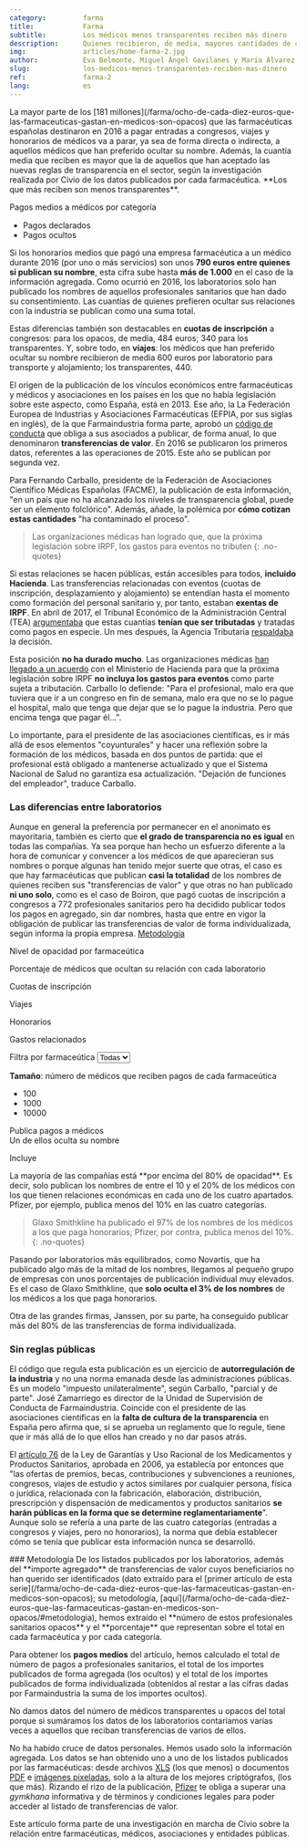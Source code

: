 ```yaml
---
category:         farma
title:            Farma
subtitle:         Los médicos menos transparentes reciben más dinero
description:      Quienes recibieron, de media, mayores cantidades de cada laboratorio prefieren ocultar sus relaciones con la industria
img:              articles/home-farma-2.jpg
author:           Eva Belmonte, Miguel Ángel Gavilanes y María Álvarez del Vayo
slug:             los-medicos-menos-transparentes-reciben-mas-dinero
ref:              farma-2
lang:             es
---
```


<div class="container page-content" markdown="1">
  <div class="page-content-container" markdown="1">
La mayor parte de los [181 millones](/farma/ocho-de-cada-diez-euros-que-las-farmaceuticas-gastan-en-medicos-son-opacos) que las farmacéuticas españolas destinaron en 2016 a pagar entradas a congresos, viajes y honorarios de médicos va a parar, ya sea de forma directa o indirecta, a aquellos médicos que han preferido ocultar su nombre. Además, la cuantía media que reciben es mayor que la de aquellos que han aceptado las nuevas reglas de transparencia en el sector, según la investigación realizada por Civio de los datos publicados por cada farmacéutica. **Los que más reciben son menos transparentes**.

<div class="container-right">
  <div class="graph-container">
    <p class="graph-container-caption" style="margin-bottom: 15px">Pagos medios a médicos por categoría</p>
    <ul class="pharma-doctors-average-legend">
      <li class="payment-declared"><span></span> Pagos declarados</li>
      <li class="payment-hidden"><span></span> Pagos ocultos</li>
    </ul>
    <div id="pharma-doctors-average" class="bar-graph"></div>
  </div>
</div>

Si los honorarios medios que pagó una empresa farmacéutica a un médico durante 2016 (por uno o más servicios) son unos **790 euros entre quienes sí publican su nombre**, esta cifra sube hasta **más de 1.000** en el caso de la información agregada. Como ocurrió en 2016, los laboratorios solo han publicado los nombres de aquellos profesionales sanitarios que han dado su consentimiento. Las cuantías de quienes prefieren ocultar sus relaciones con la industria se publican como una suma total.

Estas diferencias también son destacables en **cuotas de inscripción** a congresos: para los opacos, de media, 484 euros; 340 para los transparentes. Y, sobre todo, en **viajes**: los médicos que han preferido ocultar su nombre recibieron de media 600 euros por laboratorio para transporte y alojamiento; los transparentes, 440.

El origen de la publicación de los vínculos económicos entre farmacéuticas y médicos y asociaciones en los países en los que no había legislación sobre este aspecto, como España, está en 2013. Ese año, la La Federación Europea de Industrias y Asociaciones Farmacéuticas (EFPIA, por sus siglas en inglés), de la que Farmaindustria forma parte, aprobó un [código de conducta](http://transparency.efpia.eu/the-efpia-code-2) que obliga a sus asociados a publicar, de forma anual, lo que denominaron **transferencias de valor**. En 2016 se publicaron los primeros datos, referentes a las operaciones de 2015. Este año se publican por segunda vez.

Para Fernando Carballo, presidente de la Federación de Asociaciones Científico Médicas Españolas (FACME), la publicación de esta información, "en un país que no ha alcanzado los niveles de transparencia global, puede ser un elemento folclórico". Además, añade, la polémica por **cómo cotizan estas cantidades** "ha contaminado el proceso".

> Las organizaciones médicas han logrado que, que la próxima legislación sobre IRPF, los gastos para eventos no tributen
{: .no-quotes}

Si estas relaciones se hacen públicas, están accesibles para todos, **incluido Hacienda**. Las transferencias relacionadas con eventos (cuotas de inscripción, desplazamiento y alojamiento) se entendían hasta el momento como formación del personal sanitario y, por tanto, estaban **exentas de IRPF**. En abril de 2017, el Tribunal Económico de la Administración Central (TEA) [argumentaba](http://serviciostelematicos.minhap.gob.es/DYCteac/criterio.aspx?id=00/03645/2013/00/0/1&q=s%3d1%26rn%3d%26ra%3d%26fd%3d%26fh%3d%26u%3d01%26n%3d%26p%3d%26c1%3d%26c2%3d%26c3%3d%26tc%3d1%26tr%3d%26tp%3dprofesionales+sanitarios%26tf%3d%26c%3d0%26pg%3d) que estas cuantías **tenían que ser tributadas** y tratadas como pagos en especie. Un mes después, la Agencia Tributaria [respaldaba](https://www.documentcloud.org/documents/3892128-Consulta-Aeat.html) la decisión.

Esta posición **no ha durado mucho**. Las organizaciones médicas [han llegado a un acuerdo](http://www.minhafp.gob.es/Documentacion/Publico/GabineteMinistro/Notas%20Prensa/2017/MINISTRO/29-05-17%20NP%20REUNI%C3%93N%20MONTORO%20OMC.pdf) con el Ministerio de Hacienda para que la próxima legislación sobre IRPF **no incluya los gastos para eventos** como parte sujeta a tributación. Carballo lo defiende: "Para el profesional, malo era que tuviera que ir a un congreso en fin de semana, malo era que no se lo pague el hospital, malo que tenga que dejar que se lo pague la industria. Pero que encima tenga que pagar él...".

Lo importante, para el presidente de las asociaciones científicas, es ir más allá de esos elementos "coyunturales" y hacer una reflexión sobre la formación de los médicos, basada en dos puntos de partida: que el profesional está obligado a mantenerse actualizado y que el Sistema Nacional de Salud no garantiza esa actualización. "Dejación de funciones del empleador", traduce Carballo.

### Las diferencias entre laboratorios

Aunque en general la preferencia por permanecer en el anonimato es mayoritaria, también es cierto que **el grado de transparencia no es igual** en todas las compañías. Ya sea porque han hecho un esfuerzo diferente a la hora de comunicar y convencer a los médicos de que aparecieran sus nombres o porque algunas han tenido mejor suerte que otras, el caso es que hay farmacéuticas que publican **casi la totalidad** de los nombres de quienes reciben sus "transferencias de valor" y que otras no han publicado **ni uno solo**, como es el caso de Boiron, que pagó cuotas de inscripción a congresos a 772 profesionales sanitarios pero ha decidido publicar todos los pagos en agregado, sin dar nombres, hasta que entre en vigor la obligación de publicar las transferencias de valor de forma individualizada, según informa la propia empresa. [Metodología](/farma/los-medicos-menos-transparentes-reciben-mas-dinero/#metodologia)

</div>

<div class="graph-container pharma-transfers-container">
  <p class="graph-container-caption">Nivel de opacidad por farmaceútica</p>

  <p class="legend-title">Porcentaje de médicos que ocultan su relación con cada laboratorio</p>
  <ul class="legend"></ul>
  
  <p class="graph-container-title">Cuotas de inscripción</p>
  <div id="pharma-transfers-charges" class="pharma-transfers beeswarm-graph"></div>

  <p class="graph-container-title">Viajes</p>
  <div id="pharma-transfers-travels" class="pharma-transfers beeswarm-graph"></div>

  <p class="graph-container-title">Honorarios</p>
  <div id="pharma-transfers-fees" class="pharma-transfers beeswarm-graph"></div>

  <p class="graph-container-title">Gastos relacionados</p>
  <div id="pharma-transfers-relateds" class="pharma-transfers beeswarm-graph"></div>

  <div class="row pharma-transfers-footer">
    <div class="col-sm-4">
      <div id="pharma-selector" class="form-group">
        <label>Filtra por farmaceútica</label>
        <select class="form-control">
          <option value="-1">Todas</option>
        </select>
      </div>
    </div>
    <div class="size-legend col-sm-8">
      <p><strong>Tamaño</strong>: número de médicos que reciben pagos de cada farmaceútica</p>
      <ul>
        <li class="sm"><span class="circle"></span> 100</li>
        <li class="m"><span class="circle"></span> 1000</li>
        <li class="l"><span class="circle"></span> 10000</li>
      </ul>
    </div>
  </div>
 
  <div id="pharma-transfers-tooltip" class="tooltip top" role="tooltip">
    <div class="tooltip-arrow"></div>
    <div class="tooltip-inner">
      <p class="title"></p>
      <div class="description">
        <p>Publica pagos a <span class="total"></span> médicos<br/>Un <span class="value"></span> de ellos oculta su nombre</p>
        <p class="subsidiaries-cont">Incluye <span class="subsidiaries"></span></p>
      </div>
    </div>
  </div>
</div>

<div class="page-content-container" markdown="1">
La mayoría de las compañías está **por encima del 80% de opacidad**. Es decir, solo publican los nombres de entre el 10 y el 20% de los médicos con los que tienen relaciones económicas en cada uno de los cuatro apartados. Pfizer, por ejemplo, publica menos del 10% en las cuatro categorías.

> Glaxo Smithkline ha publicado el 97% de los nombres de los médicos a los que paga honorarios; Pfizer, por contra, publica menos del 10%.
{: .no-quotes}

Pasando por laboratorios más equilibrados, como Novartis, que ha publicado algo más de la mitad de los nombres, llegamos al pequeño grupo de empresas con unos porcentajes de publicación individual muy elevados. Es el caso de Glaxo Smithkline, que **solo oculta el 3% de los nombres** de los médicos a los que paga honorarios. 

Otra de las grandes firmas, Janssen, por su parte, ha conseguido publicar más del 80% de las transferencias de forma individualizada.

### Sin reglas públicas

El código que regula esta publicación es un ejercicio de **autorregulación de la industria** y no una norma emanada desde las administraciones públicas. Es un modelo "impuesto unilateralmente", según Carballo, "parcial y de parte". José Zamarriego es director de la Unidad de Supervisión de Conducta de Farmaindustria. Coincide con el presidente de las asociaciones cientificas en la **falta de cultura de la transparencia** en España pero afirma que, si se aprueba un reglamento que lo regule, tiene que ir más allá de lo que ellos han creado y no dar pasos atrás.

El [artículo 76](https://www.boe.es/buscar/act.php?id=BOE-A-2006-13554#a76
) de la Ley de Garantías y Uso Racional de los Medicamentos y Productos Sanitarios, aprobada en 2006, ya establecía por entonces que "las ofertas de premios, becas, contribuciones y subvenciones a reuniones, congresos, viajes de estudio y actos similares por cualquier persona, física o jurídica, relacionada con la fabricación, elaboración, distribución, prescripción y dispensación de medicamentos y productos sanitarios **se harán públicas en la forma que se determine reglamentariamente**". Aunque solo se refería a una parte de las cuatro categorías (entradas a congresos y viajes, pero no honorarios), la norma que debía establecer cómo se tenía que publicar esta información nunca se desarrolló.

<div id="metodologia" class="panel" markdown="1">
### Metodología
De los listados publicados por los laboratorios, además del **importe agregado** de transferencias de valor cuyos beneficiarios no han querido ser identificados (dato extraído para el [primer artículo de esta serie](/farma/ocho-de-cada-diez-euros-que-las-farmaceuticas-gastan-en-medicos-son-opacos); su metodología, [aquí](/farma/ocho-de-cada-diez-euros-que-las-farmaceuticas-gastan-en-medicos-son-opacos/#metodologia),  hemos extraído el **número de estos profesionales sanitarios opacos** y el **porcentaje** que representan sobre el total en cada farmacéutica y por cada categoría.

Para obtener los **pagos medios** del artículo, hemos calculado el total de número de pagos a profesionales sanitarios, el total de los importes publicados de forma agregada (los ocultos) y el total de los importes publicados de forma individualizada (obtenidos al restar a las cifras dadas por Farmaindustria la suma de los importes ocultos).

No damos datos del número de médicos transparentes u opacos del total porque si sumáramos los datos de los laboratorios contaríamos varias veces a aquellos que reciban transferencias de varios de ellos.

No ha habido cruce de datos personales. Hemos usado solo la información agregada. Los datos se han obtenido uno a uno de los listados publicados por las farmacéuticas: desde archivos [XLS](http://www.norgine.com/wp-content/uploads/2017/06/SPAIN-Spain-Transparency-Disclosure-2016-data.xlsx) (los que menos) o documentos [PDF](https://www.sandozfarma.es/sites/www.sandozfarma.es/files/2016-pagos-y-transferencias-de-valor-sandoz-espa%C3%B1a.pdf) e [imágenes pixeladas](https://www.daiichi-sankyo.es/fileadmin/daiichi-sankyo-contents/DS_ES/Downloads/Report_DS_Espana_2016_002.pdf), solo a la altura de los mejores criptógrafos, (los que más). Rizando el rizo de la publicación, [Pfizer](https://www.pfizer.es/transparencia/transparencia.html) te obliga a superar una *gymkhana* informativa y de términos y condiciones legales para poder acceder al listado de transferencias de valor.
</div>

<p class="credits" markdown="1">Este artículo forma parte de una investigación en marcha de Civio sobre la relación entre farmacéuticas, médicos, asociaciones y entidades públicas.</p>

</div>
</div>
